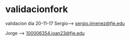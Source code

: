 # validacionfork
validacion dia 20-11-17
Sergio--> sergio.jimenez@fje.edu

Jorge --> 100006354.joan23@fje.edu
